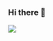 ### Hi there 👋

<!--
[Linkedin](https://www.linkedin.com/in/giuseppe-ferrara-link/)

-->

[![](https://img.shields.io/badge/-Linkedin-informational?style=for-the-badge&logo=linkedin&logoColor=white&color=2867B2)](https://www.linkedin.com/in/giuseppe-ferrara-link/)

